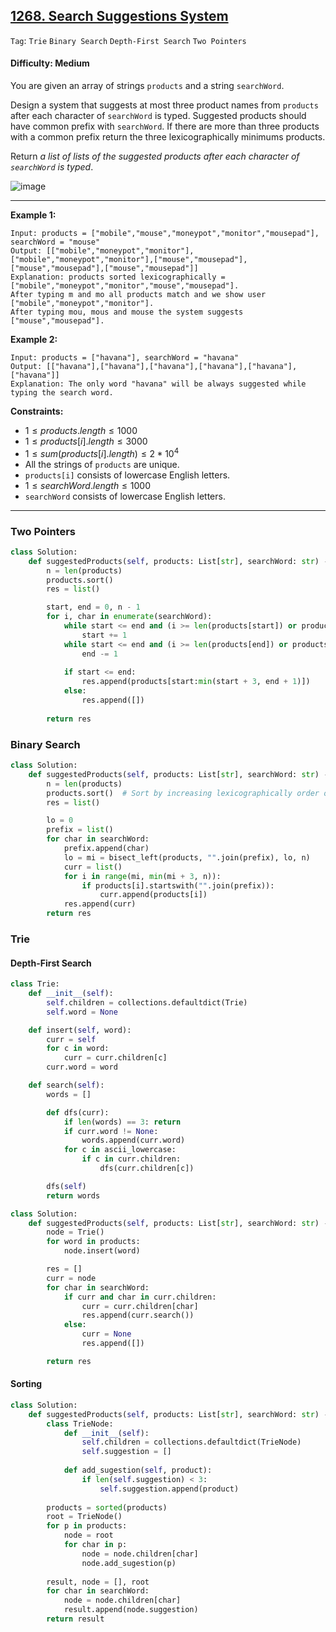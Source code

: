 ## [1268. Search Suggestions System](https://leetcode.com/problems/search-suggestions-system)

```Tag```: ```Trie``` ```Binary Search``` ```Depth-First Search``` ```Two Pointers```

#### Difficulty: Medium

You are given an array of strings ```products``` and a string ```searchWord```.

Design a system that suggests at most three product names from ```products``` after each character of ```searchWord``` is typed. Suggested products should have common prefix with ```searchWord```. If there are more than three products with a common prefix return the three lexicographically minimums products.

Return _a list of lists of the suggested products after each character of ```searchWord``` is typed_.

![image](https://github.com/quananhle/Python/assets/35042430/e0aa9e7e-07bc-4478-b8f7-02fcc52d14ed)

---

__Example 1:__
```
Input: products = ["mobile","mouse","moneypot","monitor","mousepad"], searchWord = "mouse"
Output: [["mobile","moneypot","monitor"],["mobile","moneypot","monitor"],["mouse","mousepad"],["mouse","mousepad"],["mouse","mousepad"]]
Explanation: products sorted lexicographically = ["mobile","moneypot","monitor","mouse","mousepad"].
After typing m and mo all products match and we show user ["mobile","moneypot","monitor"].
After typing mou, mous and mouse the system suggests ["mouse","mousepad"].
```

__Example 2:__
```
Input: products = ["havana"], searchWord = "havana"
Output: [["havana"],["havana"],["havana"],["havana"],["havana"],["havana"]]
Explanation: The only word "havana" will be always suggested while typing the search word.
```

__Constraints:__

- $1 \le products.length \le 1000$
- $1 \le products[i].length \le 3000$
- $1 \le sum(products[i].length) \le 2 * 10^{4}$
- All the strings of ```products``` are unique.
- ```products[i]``` consists of lowercase English letters.
- $1 \le searchWord.length \le 1000$
- ```searchWord``` consists of lowercase English letters.

---

### Two Pointers

```Python
class Solution:
    def suggestedProducts(self, products: List[str], searchWord: str) -> List[List[str]]:
        n = len(products)
        products.sort()
        res = list()

        start, end = 0, n - 1
        for i, char in enumerate(searchWord):
            while start <= end and (i >= len(products[start]) or products[start][i] < char):
                start += 1
            while start <= end and (i >= len(products[end]) or products[end][i] > char):
                end -= 1
            
            if start <= end:
                res.append(products[start:min(start + 3, end + 1)])
            else:
                res.append([])
        
        return res
```

### Binary Search

```Python
class Solution:
    def suggestedProducts(self, products: List[str], searchWord: str) -> List[List[str]]:
        n = len(products)
        products.sort()  # Sort by increasing lexicographically order of products
        res = list()

        lo = 0
        prefix = list()
        for char in searchWord:
            prefix.append(char)
            lo = mi = bisect_left(products, "".join(prefix), lo, n)
            curr = list()
            for i in range(mi, min(mi + 3, n)):
                if products[i].startswith("".join(prefix)):
                    curr.append(products[i])
            res.append(curr)
        return res
```

### Trie

#### Depth-First Search

```Python
class Trie:
    def __init__(self):
        self.children = collections.defaultdict(Trie)
        self.word = None

    def insert(self, word):
        curr = self
        for c in word:
            curr = curr.children[c]
        curr.word = word

    def search(self):
        words = []

        def dfs(curr):
            if len(words) == 3: return
            if curr.word != None:
                words.append(curr.word)
            for c in ascii_lowercase:
                if c in curr.children:
                    dfs(curr.children[c])

        dfs(self)
        return words

class Solution:
    def suggestedProducts(self, products: List[str], searchWord: str) -> List[List[str]]:
        node = Trie()
        for word in products:
            node.insert(word)

        res = []
        curr = node
        for char in searchWord:
            if curr and char in curr.children:
                curr = curr.children[char]
                res.append(curr.search())
            else:
                curr = None
                res.append([])

        return res
```

#### Sorting

```Python
class Solution:
    def suggestedProducts(self, products: List[str], searchWord: str) -> List[List[str]]:
        class TrieNode:
            def __init__(self):
                self.children = collections.defaultdict(TrieNode)
                self.suggestion = []
            
            def add_sugestion(self, product):
                if len(self.suggestion) < 3:
                    self.suggestion.append(product)
        
        products = sorted(products)
        root = TrieNode()
        for p in products:
            node = root
            for char in p:
                node = node.children[char]
                node.add_sugestion(p)
        
        result, node = [], root
        for char in searchWord:
            node = node.children[char]
            result.append(node.suggestion)
        return result
```


